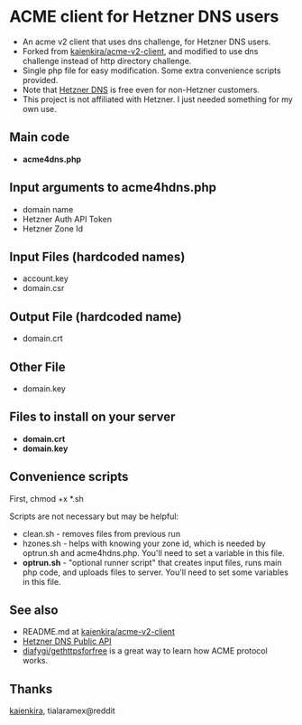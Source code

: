 # ACME client for Hetzner DNS users
* An acme v2 client that uses dns challenge, for Hetzner DNS users.
* Forked from [kaienkira/acme-v2-client](https://github.com/kaienkira/acme-v2-client), and modified to use dns challenge instead of http directory challenge.
* Single php file for easy modification.  Some extra convenience scripts provided.
* Note that [Hetzner DNS](https://www.hetzner.com/dns-console) is free even for non-Hetzner customers.
* This project is not affiliated with Hetzner.  I just needed something for my own use.

## Main code
* **acme4dns.php**

## Input arguments to acme4hdns.php
* domain name
* Hetzner Auth API Token
* Hetzner Zone Id

## Input Files (hardcoded names)
* account.key
* domain.csr

## Output File (hardcoded name)
* domain.crt

## Other File
* domain.key

## Files to install on your server
* **domain.crt**
* **domain.key**

## Convenience scripts
First, chmod +x \*.sh

Scripts are not necessary but may be helpful:
* clean.sh - removes files from previous run
* hzones.sh - helps with knowing your zone id, which is needed by optrun.sh and acme4hdns.php.
You'll need to set a variable in this file.
* **optrun.sh** - "optional runner script" that creates input files, runs main php code, and uploads files to server.
You'll need to set some variables in this file.

## See also
* README.md at [kaienkira/acme-v2-client](https://github.com/kaienkira/acme-v2-client)
* [Hetzner DNS Public API](https://dns.hetzner.com/api-docs/)
* [diafygi/gethttpsforfree](https://github.com/diafygi/gethttpsforfree) is a great way to learn how ACME protocol works.

## Thanks
[kaienkira](https://github.com/kaienkira), tialaramex@reddit

